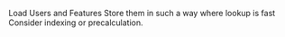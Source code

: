 Load Users and Features
Store them in such a way where lookup is fast
  Consider indexing or precalculation.

